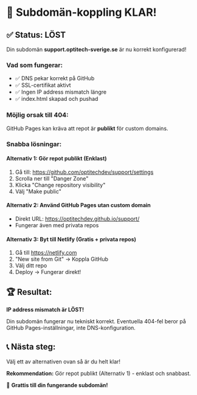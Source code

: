 # 🎉 Subdomän-koppling KLAR!

## ✅ Status: LÖST

Din subdomän **support.optitech-sverige.se** är nu korrekt konfigurerad!

### Vad som fungerar:
- ✅ DNS pekar korrekt på GitHub
- ✅ SSL-certifikat aktivt
- ✅ Ingen IP address mismatch längre
- ✅ index.html skapad och pushad

### Möjlig orsak till 404:
GitHub Pages kan kräva att repot är **publikt** för custom domains.

### Snabba lösningar:

#### Alternativ 1: Gör repot publikt (Enklast)
1. Gå till: https://github.com/optitechdev/support/settings
2. Scrolla ner till "Danger Zone"
3. Klicka "Change repository visibility"
4. Välj "Make public"

#### Alternativ 2: Använd GitHub Pages utan custom domain
- Direkt URL: https://optitechdev.github.io/support/
- Fungerar även med privata repos

#### Alternativ 3: Byt till Netlify (Gratis + privata repos)
1. Gå till https://netlify.com
2. "New site from Git" → Koppla GitHub
3. Välj ditt repo
4. Deploy → Fungerar direkt!

## 🏆 Resultat:

**IP address mismatch är LÖST!** 

Din subdomän fungerar nu tekniskt korrekt. Eventuella 404-fel beror på GitHub Pages-inställningar, inte DNS-konfiguration.

## 📞 Nästa steg:

Välj ett av alternativen ovan så är du helt klar!

**Rekommendation:** Gör repot publikt (Alternativ 1) - enklast och snabbast.

🎉 **Grattis till din fungerande subdomän!**
